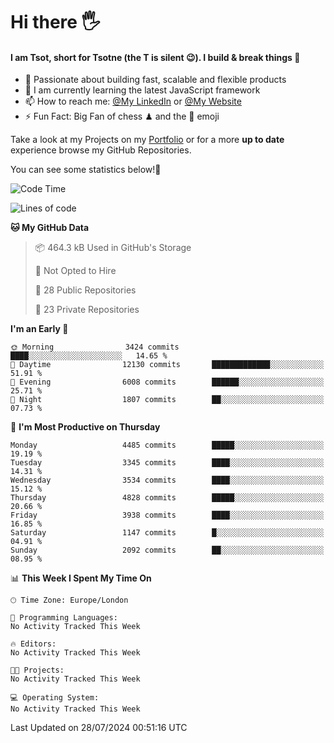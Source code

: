 # Hi there :raised_hand_with_fingers_splayed:
#### I am Tsot, short for Tsotne (the T is silent :wink:). I build & break things :space_invader:
- :telescope: Passionate about building fast, scalable and flexible products
- :seedling: I am currently learning the latest JavaScript framework 
- :mailbox: How to reach me: [@My LinkedIn](https://www.linkedin.com/in/tsotne-gvadzabia/) or [@My Website](https://tsotne.co.uk/contact)
- :zap: Fun Fact: Big Fan of chess ♟ and the 👾 emoji

Take a look at my Projects on my [Portfolio](https://tsotne.co.uk/) or for a more **up to date** experience browse my GitHub Repositories.

You can see some statistics below!:space_invader:
<!--START_SECTION:waka-->
![Code Time](http://img.shields.io/badge/Code%20Time-761%20hrs%202%20mins-blue)

![Lines of code](https://img.shields.io/badge/From%20Hello%20World%20I%27ve%20Written-8.2%20million%20lines%20of%20code-blue)

**🐱 My GitHub Data** 

> 📦 464.3 kB Used in GitHub's Storage 
 > 
> 🚫 Not Opted to Hire
 > 
> 📜 28 Public Repositories 
 > 
> 🔑 23 Private Repositories 
 > 
**I'm an Early 🐤** 

```text
🌞 Morning                3424 commits        ████░░░░░░░░░░░░░░░░░░░░░   14.65 % 
🌆 Daytime                12130 commits       █████████████░░░░░░░░░░░░   51.91 % 
🌃 Evening                6008 commits        ██████░░░░░░░░░░░░░░░░░░░   25.71 % 
🌙 Night                  1807 commits        ██░░░░░░░░░░░░░░░░░░░░░░░   07.73 % 
```
📅 **I'm Most Productive on Thursday** 

```text
Monday                   4485 commits        █████░░░░░░░░░░░░░░░░░░░░   19.19 % 
Tuesday                  3345 commits        ████░░░░░░░░░░░░░░░░░░░░░   14.31 % 
Wednesday                3534 commits        ████░░░░░░░░░░░░░░░░░░░░░   15.12 % 
Thursday                 4828 commits        █████░░░░░░░░░░░░░░░░░░░░   20.66 % 
Friday                   3938 commits        ████░░░░░░░░░░░░░░░░░░░░░   16.85 % 
Saturday                 1147 commits        █░░░░░░░░░░░░░░░░░░░░░░░░   04.91 % 
Sunday                   2092 commits        ██░░░░░░░░░░░░░░░░░░░░░░░   08.95 % 
```


📊 **This Week I Spent My Time On** 

```text
🕑︎ Time Zone: Europe/London

💬 Programming Languages: 
No Activity Tracked This Week

🔥 Editors: 
No Activity Tracked This Week

🐱‍💻 Projects: 
No Activity Tracked This Week

💻 Operating System: 
No Activity Tracked This Week
```


 Last Updated on 28/07/2024 00:51:16 UTC
<!--END_SECTION:waka-->
